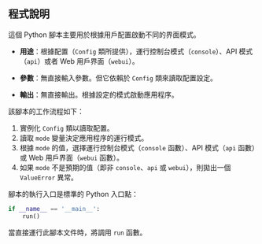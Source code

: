 


## 程式說明

這個 Python 腳本主要用於根據用戶配置啟動不同的界面模式。

- **用途**：根據配置（`Config` 類所提供），運行控制台模式（`console`）、API 模式（`api`）或者 Web 用戶界面（`webui`）。

- **參數**：無直接輸入參數。但它依賴於 `Config` 類來讀取配置設定。

- **輸出**：無直接輸出。根據設定的模式啟動應用程序。

該腳本的工作流程如下：

1. 實例化 `Config` 類以讀取配置。
2. 讀取 `mode` 變量決定應用程序的運行模式。
3. 根據 `mode` 的值，選擇運行控制台模式（`console` 函數）、API 模式（`api` 函數）或 Web 用戶界面（`webui` 函數）。
4. 如果 `mode` 不是預期的值（即非 `console`、`api` 或 `webui`），則拋出一個 `ValueError` 異常。

腳本的執行入口是標準的 Python 入口點：

```python
if __name__ == '__main__':
    run()
```

當直接運行此腳本文件時，將調用 `run` 函數。